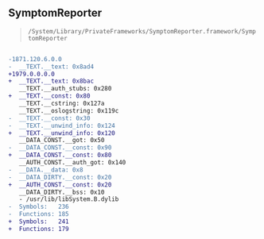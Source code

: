 ## SymptomReporter

> `/System/Library/PrivateFrameworks/SymptomReporter.framework/SymptomReporter`

```diff

-1871.120.6.0.0
-  __TEXT.__text: 0x8ad4
+1979.0.0.0.0
+  __TEXT.__text: 0x8bac
   __TEXT.__auth_stubs: 0x280
+  __TEXT.__const: 0x80
   __TEXT.__cstring: 0x127a
   __TEXT.__oslogstring: 0x119c
-  __TEXT.__const: 0x30
-  __TEXT.__unwind_info: 0x124
+  __TEXT.__unwind_info: 0x120
   __DATA_CONST.__got: 0x50
-  __DATA_CONST.__const: 0x90
+  __DATA_CONST.__const: 0x80
   __AUTH_CONST.__auth_got: 0x140
-  __DATA.__data: 0x8
-  __DATA_DIRTY.__const: 0x20
+  __AUTH_CONST.__const: 0x20
   __DATA_DIRTY.__bss: 0x10
   - /usr/lib/libSystem.B.dylib
-  Symbols:   236
-  Functions: 185
+  Symbols:   241
+  Functions: 179
 

```
